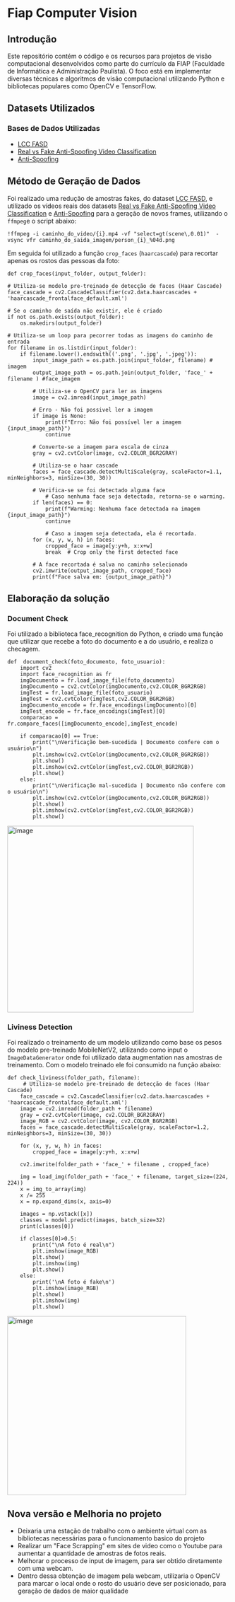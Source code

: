 # Fiap Computer Vision

## Introdução

Este repositório contém o código e os recursos para projetos de visão computacional desenvolvidos como parte do currículo da FIAP (Faculdade de Informática e Administração Paulista). O foco está em implementar diversas técnicas e algoritmos de visão computacional utilizando Python e bibliotecas populares como OpenCV e TensorFlow.

## Datasets Utilizados

### Bases de Dados Utilizadas

- [LCC FASD](https://www.kaggle.com/datasets/faber24/lcc-fasd)
- [Real vs Fake Anti-Spoofing Video Classification](https://www.kaggle.com/datasets/trainingdatapro/real-vs-fake-anti-spoofing-video-classification)
- [Anti-Spoofing](https://www.kaggle.com/datasets/tapakah68/anti-spoofing)

## Método de Geração de Dados

Foi realizado uma redução de amostras fakes, do dataset [LCC FASD](https://www.kaggle.com/datasets/faber24/lcc-fasd), e utilizado os vídeos reais dos datasets [Real vs Fake Anti-Spoofing Video Classification](https://www.kaggle.com/datasets/trainingdatapro/real-vs-fake-anti-spoofing-video-classification) e [Anti-Spoofing](https://www.kaggle.com/datasets/tapakah68/anti-spoofing) para a geração de novos frames, utilizando o `ffmpeg`e o script abaixo:

`
!ffmpeg -i caminho_do_video/{i}.mp4 -vf "select=gt(scene\,0.01)"  -vsync vfr caminho_do_saida_imagem/person_{i}_%04d.png
`

Em seguida foi utilizado a função `crop_faces` (`haarcascade`) para recortar apenas os rostos das pessoas da foto:


    
    def crop_faces(input_folder, output_folder):

    # Utiliza-se modelo pre-treinado de detecção de faces (Haar Cascade)
    face_cascade = cv2.CascadeClassifier(cv2.data.haarcascades + 'haarcascade_frontalface_default.xml')

    # Se o caminho de saída não existir, ele é criado
    if not os.path.exists(output_folder):
        os.makedirs(output_folder)

    # Utiliza-se um loop para pecorrer todas as imagens do caminho de entrada
    for filename in os.listdir(input_folder):
        if filename.lower().endswith(('.png', '.jpg', '.jpeg')):
            input_image_path = os.path.join(input_folder, filename) # imagem
            output_image_path = os.path.join(output_folder, 'face_' + filename ) #face_imagem

            # Utiliza-se o OpenCV para ler as imagens
            image = cv2.imread(input_image_path)

            # Erro - Não foi possivel ler a imagem
            if image is None:
                print(f"Erro: Não foi possível ler a imagem {input_image_path}")
                continue

            # Converte-se a imagem para escala de cinza
            gray = cv2.cvtColor(image, cv2.COLOR_BGR2GRAY)

            # Utiliza-se o haar cascade
            faces = face_cascade.detectMultiScale(gray, scaleFactor=1.1, minNeighbors=3, minSize=(30, 30))

            # Verifica-se se foi detectado alguma face
                # Caso nenhuma face seja detectada, retorna-se o warming.
            if len(faces) == 0:
                print(f"Warming: Nenhuma face detectada na imagem {input_image_path}")
                continue

                # Caso a imagem seja detectada, ela é recortada.
            for (x, y, w, h) in faces:
                cropped_face = image[y:y+h, x:x+w]
                break  # Crop only the first detected face

            # A face recortada é salva no caminho selecionado
            cv2.imwrite(output_image_path, cropped_face)
            print(f"Face salva em: {output_image_path}")
            

## Elaboração da solução

### Document Check

Foi utilizado a biblioteca face_recognition do Python, e criado uma função que utilizar que recebe a foto do documento e a do usuário, e realiza o checagem.


    def  document_check(foto_documento, foto_usuario):
        import cv2
        import face_recognition as fr
        imgDocumento = fr.load_image_file(foto_documento)
        imgDocumento = cv2.cvtColor(imgDocumento,cv2.COLOR_BGR2RGB)
        imgTest = fr.load_image_file(foto_usuario)
        imgTest = cv2.cvtColor(imgTest,cv2.COLOR_BGR2RGB)
        imgDocumento_encode = fr.face_encodings(imgDocumento)[0]
        imgTest_encode = fr.face_encodings(imgTest)[0]
        comparacao = fr.compare_faces([imgDocumento_encode],imgTest_encode)
        
        if comparacao[0] == True:
            print("\nVerificação bem-sucedida | Documento confere com o usuário\n")
            plt.imshow(cv2.cvtColor(imgDocumento,cv2.COLOR_BGR2RGB))
            plt.show()
            plt.imshow(cv2.cvtColor(imgTest,cv2.COLOR_BGR2RGB))
            plt.show()
        else:
            print("\nVerificação mal-sucedida | Documento não confere com o usuário\n")
            plt.imshow(cv2.cvtColor(imgDocumento,cv2.COLOR_BGR2RGB))
            plt.show()
            plt.imshow(cv2.cvtColor(imgTest,cv2.COLOR_BGR2RGB))
            plt.show()
            

<img width="422" alt="image" src="https://github.com/luizhdramos/Fiap_Computer_Vision/assets/96795757/0247bd36-6f70-4963-89ec-1fcd333b34d0">

### Liviness Detection 

Foi realizado o treinamento de um modelo utilizando como base os pesos do modelo pre-treinado MobileNetV2, utilizando como input o `ImageDataGenerator` onde foi utilizado data augmentation nas amostras de treinamento. Com o modelo treinado ele foi consumido na função abaixo:


  
    def check_liviness(folder_path, filename):
         # Utiliza-se modelo pre-treinado de detecção de faces (Haar Cascade)
        face_cascade = cv2.CascadeClassifier(cv2.data.haarcascades + 'haarcascade_frontalface_default.xml')
        image = cv2.imread(folder_path + filename)
        gray = cv2.cvtColor(image, cv2.COLOR_BGR2GRAY)
        image_RGB = cv2.cvtColor(image, cv2.COLOR_BGR2RGB)
        faces = face_cascade.detectMultiScale(gray, scaleFactor=1.2, minNeighbors=3, minSize=(30, 30))

        for (x, y, w, h) in faces:
            cropped_face = image[y:y+h, x:x+w]
    
        cv2.imwrite(folder_path + 'face_' + filename , cropped_face)
    
        img = load_img(folder_path + 'face_' + filename, target_size=(224, 224))
        x = img_to_array(img)
        x /= 255
        x = np.expand_dims(x, axis=0)
    
        images = np.vstack([x])
        classes = model.predict(images, batch_size=32)
        print(classes[0])
    
        if classes[0]>0.5:
            print("\nA foto é real\n")
            plt.imshow(image_RGB)
            plt.show()
            plt.imshow(img)
            plt.show()
        else:
            print('\nA foto é fake\n')
            plt.imshow(image_RGB)
            plt.show()
            plt.imshow(img)
            plt.show()



<img width="405" alt="image" src="https://github.com/luizhdramos/Fiap_Computer_Vision/assets/96795757/43f95d05-d9db-40ba-9162-5e03197e9820">

## Nova versão e Melhoria no projeto

- Deixaria uma estação de trabalho com o ambiente virtual com as bibliotecas necessárias para o funcionamento basico do projeto
- Realizar um "Face Scrapping" em sites de video como o Youtube para aumentar a quantidade de amostras de fotos reais.
- Melhorar o processo de input de imagem, para ser obtido diretamente com uma webcam.
- Dentro dessa obtenção de imagem pela webcam, utilizaria o OpenCV para marcar o local onde o rosto do usuário deve ser posicionado, para geração de dados de maior qualidade




